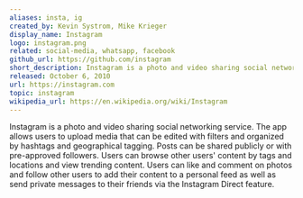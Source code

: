 ```yaml
---
aliases: insta, ig
created_by: Kevin Systrom, Mike Krieger
display_name: Instagram
logo: instagram.png
related: social-media, whatsapp, facebook
github_url: https://github.com/instagram
short_description: Instagram is a photo and video sharing social networking service.
released: October 6, 2010
url: https://instagram.com
topic: instagram
wikipedia_url: https://en.wikipedia.org/wiki/Instagram
---
```

Instagram is a photo and video sharing social networking service. The app allows users to upload media that can be edited with filters and organized by hashtags and geographical tagging. Posts can be shared publicly or with pre-approved followers. Users can browse other users' content by tags and locations and view trending content. Users can like and comment on photos and follow other users to add their content to a personal feed as well as send private messages to their friends via the Instagram Direct feature.
